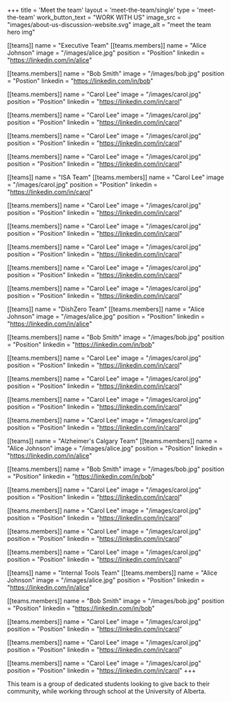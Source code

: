 +++
title = 'Meet the team'
layout = 'meet-the-team/single'
type = 'meet-the-team'
work_button_text = "WORK WITH US"
image_src = "images/about-us-discussion-website.svg"
image_alt = "meet the team hero img"

[[teams]]
name = "Executive Team"
[[teams.members]]
name = "Alice Johnson"
image = "/images/alice.jpg"
position = "Position"
linkedin = "https://linkedin.com/in/alice"

[[teams.members]]
name = "Bob Smith"
image = "/images/bob.jpg"
position = "Postion"
linkedin = "https://linkedin.com/in/bob"

[[teams.members]]
name = "Carol Lee"
image = "/images/carol.jpg"
position = "Position"
linkedin = "https://linkedin.com/in/carol"

[[teams.members]]
name = "Carol Lee"
image = "/images/carol.jpg"
position = "Position"
linkedin = "https://linkedin.com/in/carol"

[[teams.members]]
name = "Carol Lee"
image = "/images/carol.jpg"
position = "Position"
linkedin = "https://linkedin.com/in/carol"

[[teams.members]]
name = "Carol Lee"
image = "/images/carol.jpg"
position = "Position"
linkedin = "https://linkedin.com/in/carol"

[[teams]]
name = "ISA Team"
[[teams.members]]
name = "Carol Lee"
image = "/images/carol.jpg"
position = "Position"
linkedin = "https://linkedin.com/in/carol"

[[teams.members]]
name = "Carol Lee"
image = "/images/carol.jpg"
position = "Position"
linkedin = "https://linkedin.com/in/carol"

[[teams.members]]
name = "Carol Lee"
image = "/images/carol.jpg"
position = "Position"
linkedin = "https://linkedin.com/in/carol"

[[teams.members]]
name = "Carol Lee"
image = "/images/carol.jpg"
position = "Position"
linkedin = "https://linkedin.com/in/carol"

[[teams.members]]
name = "Carol Lee"
image = "/images/carol.jpg"
position = "Position"
linkedin = "https://linkedin.com/in/carol"

[[teams.members]]
name = "Carol Lee"
image = "/images/carol.jpg"
position = "Position"
linkedin = "https://linkedin.com/in/carol"

[[teams]]
name = "DishZero Team"
[[teams.members]]
name = "Alice Johnson"
image = "/images/alice.jpg"
position = "Position"
linkedin = "https://linkedin.com/in/alice"

[[teams.members]]
name = "Bob Smith"
image = "/images/bob.jpg"
position = "Position"
linkedin = "https://linkedin.com/in/bob"

[[teams.members]]
name = "Carol Lee"
image = "/images/carol.jpg"
position = "Position"
linkedin = "https://linkedin.com/in/carol"

[[teams.members]]
name = "Carol Lee"
image = "/images/carol.jpg"
position = "Position"
linkedin = "https://linkedin.com/in/carol"

[[teams.members]]
name = "Carol Lee"
image = "/images/carol.jpg"
position = "Position"
linkedin = "https://linkedin.com/in/carol"

[[teams.members]]
name = "Carol Lee"
image = "/images/carol.jpg"
position = "Position"
linkedin = "https://linkedin.com/in/carol"

[[teams]]
name = "Alzheimer's Calgary Team"
[[teams.members]]
name = "Alice Johnson"
image = "/images/alice.jpg"
position = "Position"
linkedin = "https://linkedin.com/in/alice"

[[teams.members]]
name = "Bob Smith"
image = "/images/bob.jpg"
position = "Position"
linkedin = "https://linkedin.com/in/bob"

[[teams.members]]
name = "Carol Lee"
image = "/images/carol.jpg"
position = "Position"
linkedin = "https://linkedin.com/in/carol"

[[teams.members]]
name = "Carol Lee"
image = "/images/carol.jpg"
position = "Position"
linkedin = "https://linkedin.com/in/carol"

[[teams.members]]
name = "Carol Lee"
image = "/images/carol.jpg"
position = "Position"
linkedin = "https://linkedin.com/in/carol"

[[teams.members]]
name = "Carol Lee"
image = "/images/carol.jpg"
position = "Position"
linkedin = "https://linkedin.com/in/carol"

[[teams]]
name = "Internal Tools Team"
[[teams.members]]
name = "Alice Johnson"
image = "/images/alice.jpg"
position = "Position"
linkedin = "https://linkedin.com/in/alice"

[[teams.members]]
name = "Bob Smith"
image = "/images/bob.jpg"
position = "Position"
linkedin = "https://linkedin.com/in/bob"

[[teams.members]]
name = "Carol Lee"
image = "/images/carol.jpg"
position = "Position"
linkedin = "https://linkedin.com/in/carol"

[[teams.members]]
name = "Carol Lee"
image = "/images/carol.jpg"
position = "Position"
linkedin = "https://linkedin.com/in/carol"

[[teams.members]]
name = "Carol Lee"
image = "/images/carol.jpg"
position = "Position"
linkedin = "https://linkedin.com/in/carol"
+++

This team is a group of dedicated students looking to give back to their community, while working through school at the University of Alberta.
